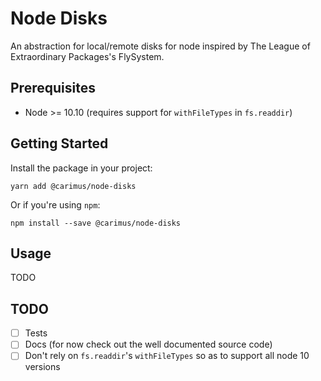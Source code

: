 # Node Disks

An abstraction for local/remote disks for node inspired by The League of Extraordinary Packages's
FlySystem.

## Prerequisites

-   Node >= 10.10 (requires support for `withFileTypes` in `fs.readdir`)

## Getting Started

Install the package in your project:

```
yarn add @carimus/node-disks
```

Or if you're using `npm`:

```
npm install --save @carimus/node-disks
```

## Usage

TODO

## TODO

-   [ ] Tests
-   [ ] Docs (for now check out the well documented source code)
-   [ ] Don't rely on `fs.readdir`'s `withFileTypes` so as to support all node 10 versions
